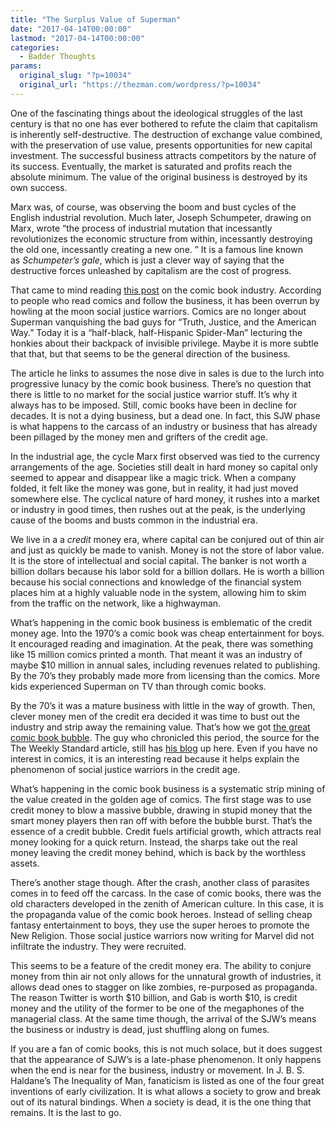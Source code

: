 ```yaml
---
title: "The Surplus Value of Superman"
date: "2017-04-14T00:00:00"
lastmod: "2017-04-14T00:00:00"
categories:
  - Badder Thoughts
params:
  original_slug: "?p=10034"
  original_url: "https://thezman.com/wordpress/?p=10034"
---
```


One of the fascinating things about the ideological struggles of the
last century is that no one has ever bothered to refute the claim that
capitalism is inherently self-destructive. The destruction of exchange
value combined, with the preservation of use value, presents
opportunities for new capital investment. The successful business
attracts competitors by the nature of its success. Eventually, the
market is saturated and profits reach the absolute minimum. The value of
the original business is destroyed by its own success.

Marx was, of course, was observing the boom and bust cycles of the
English industrial revolution. Much later, Joseph Schumpeter, drawing on
Marx, wrote “the process of industrial mutation that incessantly
revolutionizes the economic structure from within, incessantly
destroying the old one, incessantly creating a new one. ” It is a famous
line known as *Schumpeter’s gale*, which is just a clever way of saying
that the destructive forces unleashed by capitalism are the cost of
progress.

That came to mind reading <a
href="http://voxday.blogspot.com/2017/04/diversity-and-comic-sales.html"
rel="noopener" target="_blank">this post</a> on the comic book industry.
According to people who read comics and follow the business, it has been
overrun by howling at the moon social justice warriors. Comics are no
longer about Superman vanquishing the bad guys for “Truth, Justice, and
the American Way.” Today it is a “half-black, half-Hispanic Spider-Man”
lecturing the honkies about their backpack of invisible privilege. Maybe
it is more subtle that that, but that seems to be the general direction
of the business.

The article he links to assumes the nose dive in sales is due to the
lurch into progressive lunacy by the comic book business. There’s no
question that there is little to no market for the social justice
warrior stuff. It’s why it always has to be imposed. Still, comic books
have been in decline for decades. It is not a dying business, but a dead
one. In fact, this SJW phase is what happens to the carcass of an
industry or business that has already been pillaged by the money men and
grifters of the credit age.

In the industrial age, the cycle Marx first observed was tied to the
currency arrangements of the age. Societies still dealt in hard money so
capital only seemed to appear and disappear like a magic trick. When a
company folded, it felt like the money was gone, but in reality, it had
just moved somewhere else. The cyclical nature of hard money, it rushes
into a market or industry in good times, then rushes out at the peak, is
the underlying cause of the booms and busts common in the industrial
era.

We live in a a *credit* money era, where capital can be conjured out of
thin air and just as quickly be made to vanish. Money is not the store
of labor value. It is the store of intellectual and social capital. The
banker is not worth a billion dollars because his labor sold for a
billion dollars. He is worth a billion because his social connections
and knowledge of the financial system places him at a highly valuable
node in the system, allowing him to skim from the traffic on the
network, like a highwayman.

What’s happening in the comic book business is emblematic of the credit
money age. Into the 1970’s a comic book was cheap entertainment for
boys. It encouraged reading and imagination. At the peak, there was
something like 15 million comics printed a month. That meant it was an
industry of maybe $10 million in annual sales, including revenues
related to publishing. By the 70’s they probably made more from
licensing than the comics. More kids experienced Superman on TV than
through comic books.

By the 70’s it was a mature business with little in the way of growth.
Then, clever money men of the credit era decided it was time to bust out
the industry and strip away the remaining value. That’s how we got
<a href="http://www.weeklystandard.com/the-crash-of-1993/article/573252"
rel="noopener" target="_blank">the great comic book bubble</a>. The guy
who chronicled this period, the source for the The Weekly Standard
article, still has
<a href="http://www.milehighcomics.com/tales/cbg37.html" rel="noopener"
target="_blank">his blog</a> up here. Even if you have no interest in
comics, it is an interesting read because it helps explain the
phenomenon of social justice warriors in the credit age.

What’s happening in the comic book business is a systematic strip mining
of the value created in the golden age of comics. The first stage was to
use credit money to blow a massive bubble, drawing in stupid money that
the smart money players then ran off with before the bubble burst.
That’s the essence of a credit bubble. Credit fuels artificial growth,
which attracts real money looking for a quick return. Instead, the
sharps take out the real money leaving the credit money behind, which is
back by the worthless assets.

There’s another stage though. After the crash, another class of
parasites comes in to feed off the carcass. In the case of comic books,
there was the old characters developed in the zenith of American
culture. In this case, it is the propaganda value of the comic book
heroes. Instead of selling cheap fantasy entertainment to boys, they use
the super heroes to promote the New Religion. Those social justice
warriors now writing for Marvel did not infiltrate the industry. They
were recruited.

This seems to be a feature of the credit money era. The ability to
conjure money from thin air not only allows for the unnatural growth of
industries, it allows dead ones to stagger on like zombies, re-purposed
as propaganda. The reason Twitter is worth $10 billion, and Gab is worth
$10, is credit money and the utility of the former to be one of the
megaphones of the managerial class. At the same time though, the arrival
of the SJW’s means the business or industry is dead, just shuffling
along on fumes.

If you are a fan of comic books, this is not much solace, but it does
suggest that the appearance of SJW’s is a late-phase phenomenon. It only
happens when the end is near for the business, industry or movement. In
J. B. S. Haldane’s The Inequality of Man, fanaticism is listed as one of
the four great inventions of early civilization. It is what allows a
society to grow and break out of its natural bindings. When a society is
dead, it is the one thing that remains. It is the last to go.

 

 
